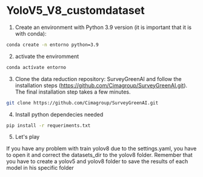 # YoloV5_V8_customdataset

1) Create an environment with Python 3.9 version (it is important that it is with conda):

```bash
conda create -n entorno python=3.9
```

2) activate the enviromment

```bash
conda actívate entorno
```

3) Clone the data reduction repository: SurveyGreenAI and follow the installation steps (https://github.com/Cimagroup/SurveyGreenAI.git). The final installation step takes a few minutes.

```bash
git clone https://github.com/Cimagroup/SurveyGreenAI.git
```

4) Install python dependecies needed

```bash
pip install -r requeriments.txt
```

5) Let's play

If you have any problem with train yolov8 due to the settings.yaml, you have to open it and correct the datasets_dir to the yolov8 folder. Remember that you have to create a yolov5 and yolov8 folder to save the results of each model in his specific folder
